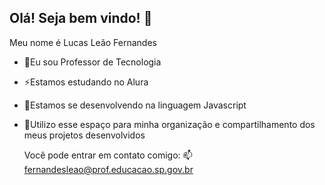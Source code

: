 ## Olá! Seja bem vindo! 👋

Meu nome é Lucas Leão Fernandes

- 🔭Eu sou Professor de Tecnologia 
- ⚡Estamos estudando no Alura
- 💬Estamos se desenvolvendo na linguagem Javascript
 - 🤔Utilizo esse espaço para minha organização e compartilhamento dos meus projetos desenvolvidos

   Você pode entrar em contato comigo:
📫 fernandesleao@prof.educacao.sp.gov.br
   
<!--
**Leaoluca/Leaoluca** is a ✨ _special_ ✨ repository because its `README.md` (this file) appears on your GitHub profile.
Meu nome é Lucas Leão Fernandes
Here are some ideas to get you started:

- 🔭 I’m currently working on ...
- 🌱 I’m currently learning ...
- 👯 I’m looking to collaborate on ...
- 🤔 I’m looking for help with ...
- 💬 Ask me about ...
- 📫 How to reach me: ...
- 😄 Pronouns: ...
- ⚡ Fun fact: ...
-->
